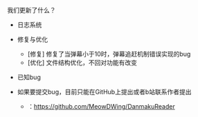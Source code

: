我们更新了什么？

* 日志系统

* 修复与优化
  * \[修复] 修复了当弹幕小于10时，弹幕追赶机制错误实现的bug 
  * \[优化] 文件结构优化，不回对功能有改变

* 已知bug
  
* 如果要提交bug，目前只能在GitHub上提出或者b站联系作者提出
  * ：https://github.com/MeowDWing/DanmakuReader